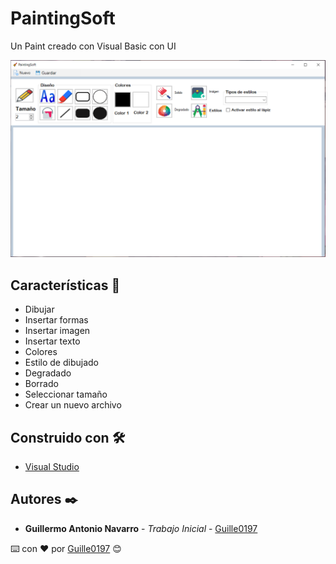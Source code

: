 # PaintingSoft

Un Paint creado con Visual Basic con UI

![alt text](https://github.com/Guille0197/Painting/blob/development/PaintingSoft/bin/Debug/Imagenes/PaintingSoft.PNG)

## Características 🎨
* Dibujar
* Insertar formas
* Insertar imagen
* Insertar texto
* Colores
* Estilo de dibujado
* Degradado
* Borrado
* Seleccionar tamaño 
* Crear un nuevo archivo

## Construido con 🛠️

* [Visual Studio](https://visualstudio.microsoft.com/es/?rr=https%3A%2F%2Fwww.google.com%2F) 

## Autores ✒️

* **Guillermo Antonio Navarro** - *Trabajo Inicial* - [Guille0197](https://github.com/Guille0197)

⌨️ con ❤️ por [Guille0197](https://github.com/Guille0197) 😊

